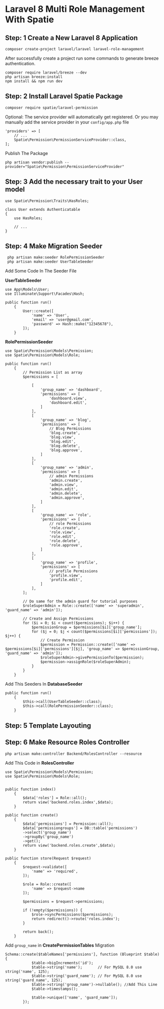 # Laravel 8 Multi Role Management With Spatie

## Step: 1 Create a New Laravel 8 Application
`composer create-project laravel/laravel laravel-role-management`

After successfully create a project run some commands to generate breeze authentication.
```
composer require laravel/breeze --dev
php artisan breeze:install
npm install && npm run dev 
```

## Step: 2 Install Laravel Spatie Package
```
composer require spatie/laravel-permission
```
Optional: The service provider will automatically get registered. Or you may manually add the service provider in your `config/app.php` file

```
'providers' => [
    // ...
    Spatie\Permission\PermissionServiceProvider::class,
];
```

Publish The Package

```
php artisan vendor:publish --provider="Spatie\Permission\PermissionServiceProvider"
```

## Step: 3 Add the necessary trait to your User model
```
use Spatie\Permission\Traits\HasRoles;

class User extends Authenticatable
{
    use HasRoles;

    // ...
}
```

## Step: 4 Make Migration Seeder

```
 php artisan make:seeder RolePermissionSeeder
 php artisan make:seeder UserTableSeeder
```

Add Some Code In The Seeder File

<b>UserTableSeeder</b>
```
use App\Models\User;
use Illuminate\Support\Facades\Hash;

public function run()
    {
        User::create([
            'name' => 'User',
            'email' => 'user@gmail.com',
            'password' => Hash::make("12345678"),
        ]);
    }
```
<b>RolePermissionSeeder</b>
```
use Spatie\Permission\Models\Permission;
use Spatie\Permission\Models\Role;

public function run()
    {
        // Permission List as array
        $permissions = [

            [
                'group_name' => 'dashboard',
                'permissions' => [
                    'dashboard.view',
                    'dashboard.edit',
                ]
            ],
            [
                'group_name' => 'blog',
                'permissions' => [
                    // Blog Permissions
                    'blog.create',
                    'blog.view',
                    'blog.edit',
                    'blog.delete',
                    'blog.approve',
                ]
            ],
            [
                'group_name' => 'admin',
                'permissions' => [
                    // admin Permissions
                    'admin.create',
                    'admin.view',
                    'admin.edit',
                    'admin.delete',
                    'admin.approve',
                ]
            ],
            [
                'group_name' => 'role',
                'permissions' => [
                    // role Permissions
                    'role.create',
                    'role.view',
                    'role.edit',
                    'role.delete',
                    'role.approve',
                ]
            ],
            [
                'group_name' => 'profile',
                'permissions' => [
                    // profile Permissions
                    'profile.view',
                    'profile.edit',
                ]
            ],
        ];

        // Do same for the admin guard for tutorial purposes
        $roleSuperAdmin = Role::create(['name' => 'superadmin', 'guard_name' => 'admin']);

        // Create and Assign Permissions
        for ($i = 0; $i < count($permissions); $i++) {
            $permissionGroup = $permissions[$i]['group_name'];
            for ($j = 0; $j < count($permissions[$i]['permissions']); $j++) {
                // Create Permission
                $permission = Permission::create(['name' => $permissions[$i]['permissions'][$j], 'group_name' => $permissionGroup, 'guard_name' => 'admin']);
                $roleSuperAdmin->givePermissionTo($permission);
                $permission->assignRole($roleSuperAdmin);
            }
        }
    }
```

Add This Seeders In <b>DatabaseSeeder</b>


```
public function run()
    {
        $this->call(UserTableSeeder::class);
        $this->call(RolePermissionSeeder::class);
    }
```
## Step: 5 Template Layouting

## Step: 6 Make Resource Roles Controller 
```
php artisan make:controller Backend/RolesController --resource
```
Add This Code in <b>RolesController</b>
```
use Spatie\Permission\Models\Permission;
use Spatie\Permission\Models\Role;


public function index()
    {
        $data['roles'] = Role::all();
        return view('backend.roles.index',$data);
    }

public function create()
    {
        $data['permissions'] = Permission::all();
        $data['permissiongroups'] = DB::table('permissions')
        ->select('group_name')
        ->groupBy('group_name')
        ->get();
        return view('backend.roles.create',$data);
    }

public function store(Request $request)
    {
        $request->validate([
            'name' => 'required',
        ]);

        $role = Role::create([
            'name' => $request->name
        ]);

        $permissions = $request->permissions;

        if (!empty($permissions)) {
            $role->syncPermissions($permissions);
            return redirect()->route('roles.index');
        }

        return back();
    }
```

Add `group_name` in <b>CreatePermissionTables</b> Migration
```
Schema::create($tableNames['permissions'], function (Blueprint $table) {
            $table->bigIncrements('id');
            $table->string('name');       // For MySQL 8.0 use string('name', 125);
            $table->string('guard_name'); // For MySQL 8.0 use string('guard_name', 125);
            $table->string('group_name')->nullable(); //Add This Line
            $table->timestamps();

            $table->unique(['name', 'guard_name']);
        });
```